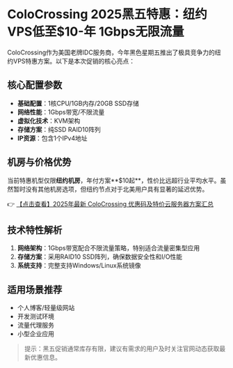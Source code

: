 # ColoCrossing 2025黑五特惠：纽约VPS低至$10-年 1Gbps无限流量

ColoCrossing作为美国老牌IDC服务商，今年黑色星期五推出了极具竞争力的纽约VPS特惠方案。以下是本次促销的核心亮点：

## 核心配置参数
- **基础配置**：1核CPU/1GB内存/20GB SSD存储
- **网络性能**：1Gbps带宽/不限流量
- **虚拟化技术**：KVM架构
- **存储方案**：纯SSD RAID10阵列
- **IP资源**：包含1个IPv4地址

## 机房与价格优势
当前特惠机型仅限**纽约机房**，年付方案**$10起**，性价比远超行业平均水平。虽然暂时没有其他机房选项，但纽约节点对于北美用户具有显著的延迟优势。

👉 [【点击查看】2025年最新 ColoCrossing 优惠码及特价云服务器方案汇总](https://bit.ly/ColoCrossing)

## 技术特性解析
1. **网络架构**：1Gbps带宽配合不限流量策略，特别适合流量密集型应用
2. **存储方案**：采用RAID10 SSD阵列，确保数据安全性和I/O性能
3. **系统支持**：完整支持Windows/Linux系统镜像

## 适用场景推荐
- 个人博客/轻量级网站
- 开发测试环境
- 流量代理服务
- 小型企业应用

> 提示：黑五促销通常库存有限，建议有需求的用户及时关注官网动态获取最新优惠信息。